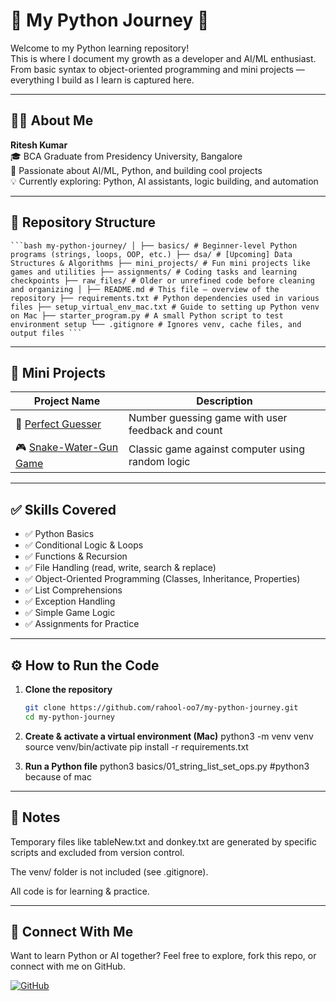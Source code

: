 # 🐍 My Python Journey 🚀

Welcome to my Python learning repository!  
This is where I document my growth as a developer and AI/ML enthusiast.  
From basic syntax to object-oriented programming and mini projects — everything I build as I learn is captured here.

---

## 👨‍💻 About Me

**Ritesh Kumar**  
🎓 BCA Graduate from Presidency University, Bangalore  
🧠 Passionate about AI/ML, Python, and building cool projects  
💡 Currently exploring: Python, AI assistants, logic building, and automation

---

## 📁 Repository Structure
<pre><code>```bash my-python-journey/ │ ├── basics/ # Beginner-level Python programs (strings, loops, OOP, etc.) ├── dsa/ # [Upcoming] Data Structures & Algorithms ├── mini_projects/ # Fun mini projects like games and utilities ├── assignments/ # Coding tasks and learning checkpoints ├── raw_files/ # Older or unrefined code before cleaning and organizing │ ├── README.md # This file — overview of the repository ├── requirements.txt # Python dependencies used in various files ├── setup_virtual_env_mac.txt # Guide to setting up Python venv on Mac ├── starter_program.py # A small Python script to test environment setup └── .gitignore # Ignores venv, cache files, and output files ```</code></pre>
---

## 🚀 Mini Projects

| Project Name | Description |
|--------------|-------------|
| 🎯 [Perfect Guesser](mini_projects/01_perfect_guesser.py) | Number guessing game with user feedback and count |
| 🎮 [Snake-Water-Gun Game](basics/07_snake_water_gun_game.py) | Classic game against computer using random logic |

---

## ✅ Skills Covered

- ✅ Python Basics
- ✅ Conditional Logic & Loops
- ✅ Functions & Recursion
- ✅ File Handling (read, write, search & replace)
- ✅ Object-Oriented Programming (Classes, Inheritance, Properties)
- ✅ List Comprehensions
- ✅ Exception Handling
- ✅ Simple Game Logic
- ✅ Assignments for Practice

---

## ⚙️ How to Run the Code

1. **Clone the repository**
   ```bash
   git clone https://github.com/rahool-oo7/my-python-journey.git
   cd my-python-journey
   
2. **Create & activate a virtual environment (Mac)**
   python3 -m venv venv
   source venv/bin/activate
   pip install -r requirements.txt
   
3. **Run a Python file**
   python3 basics/01_string_list_set_ops.py #python3 because of mac

---

##  📌 Notes

Temporary files like tableNew.txt and donkey.txt are generated by specific scripts and excluded from version control.

The venv/ folder is not included (see .gitignore).

All code is for learning & practice.

---

##  🌟 Connect With Me

Want to learn Python or AI together?
Feel free to explore, fork this repo, or connect with me on GitHub.

[![GitHub](https://img.shields.io/badge/GitHub-rahool-oo7-181717?style=for-the-badge&logo=github)](https://github.com/rahool-oo7)

